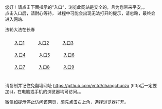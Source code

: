 您好！请点击下面指示的“入口”，浏览此网站是安全的，且为您带来平安。。 <br/>
点击入口后，请耐心等待， 过程中可能会出现无法打开的提示，请忽略，最终会进入网站. </br>

法轮大法在长春<br/>
<div style="padding:10px"><a style="margin:20px" target="_blank" href="https://dkk8jfzpg6i7a.cloudfront.net/2Qpsp?foxgfpt" id="ccLink1" rel="nofollow">入口1</a> <a target="_blank" style="margin:20px" href="https://d28lbq57rguc62.cloudfront.net/2Qpsp?zcnpnbp" id="ccLink2" rel="nofollow">入口2</a> <a style="margin:20px" target="_blank" href="https://d2tfi30oidz5ns.cloudfront.net/2Qpsp?ptuoljg" id="ccLink3" rel="nofollow">入口3</a></div>

<div style="padding:10px" ><a style="margin:20px" target="_blank" href="https://dkk8jfzpg6i7a.cloudfront.net/2Qpsp?foxgfpt" id="ccLink4" rel="nofollow">入口4</a> <a style="margin:20px" href="https://d28lbq57rguc62.cloudfront.net/2Qpsp?zcnpnbp" target="_blank" id="ccLink5" rel="nofollow">入口5</a> <a style="margin:20px" href="https://d2tfi30oidz5ns.cloudfront.net/2Qpsp?ptuoljg" target="_blank" id="ccLink6" rel="nofollow">入口6</a></div>

<div style="padding:10px"><a style="margin:20px" target="_blank" href="https://dkk8jfzpg6i7a.cloudfront.net/2Qpsp?foxgfpt" id="ccLink7" rel="nofollow">入口7</a> <a style="margin:20px" href="https://d28lbq57rguc62.cloudfront.net/2Qpsp?zcnpnbp" target="_blank" id="ccLink8" rel="nofollow">入口8</a> <a style="margin:20px" target="_blank" href="https://d2tfi30oidz5ns.cloudfront.net/2Qpsp?ptuoljg" id="ccLink9" rel="nofollow">入口9</a></div>

<br/>



请复制并记住免翻墙网址 https://github.com/yntd/changchunzx (http后一定要加s)，在电脑或手机的浏览器均可访问。。<br/>

微信如提示停止访问该网页，须先点击右上角，选择浏览器打开。

